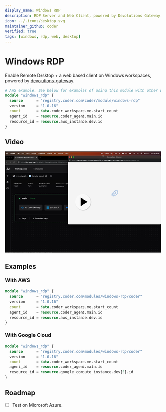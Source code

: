 ```yaml
---
display_name: Windows RDP
description: RDP Server and Web Client, powered by Devolutions Gateway
icon: ../.icons/desktop.svg
maintainer_github: coder
verified: true
tags: [windows, rdp, web, desktop]
---
```


# Windows RDP

Enable Remote Desktop + a web based client on Windows workspaces, powered by [devolutions-gateway](https://github.com/Devolutions/devolutions-gateway).

```tf
# AWS example. See below for examples of using this module with other providers
module "windows_rdp" {
  source      = "registry.coder.com/coder/module/windows-rdp"
  version     = "1.0.16"
  count       = data.coder_workspace.me.start_count
  agent_id    = resource.coder_agent.main.id
  resource_id = resource.aws_instance.dev.id
}
```

## Video

[![Video](./video-thumbnails/video-thumbnail.png)](https://github.com/coder/modules/assets/28937484/fb5f4a55-7b69-4550-ab62-301e13a4be02)

## Examples

### With AWS

```tf
module "windows_rdp" {
  source      = "registry.coder.com/modules/windows-rdp/coder"
  version     = "1.0.16"
  count       = data.coder_workspace.me.start_count
  agent_id    = resource.coder_agent.main.id
  resource_id = resource.aws_instance.dev.id
}
```

### With Google Cloud

```tf
module "windows_rdp" {
  source      = "registry.coder.com/modules/windows-rdp/coder"
  version     = "1.0.16"
  count       = data.coder_workspace.me.start_count
  agent_id    = resource.coder_agent.main.id
  resource_id = resource.google_compute_instance.dev[0].id
}
```

## Roadmap

- [ ] Test on Microsoft Azure.
